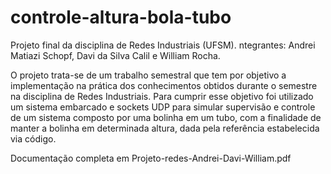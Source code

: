 # controle-altura-bola-tubo

Projeto final da disciplina de Redes Industriais (UFSM).
ntegrantes: Andrei Matiazi Schopf, Davi da Silva Calil e William Rocha.

O projeto trata-se de um trabalho semestral que tem por objetivo a implementação na
prática dos conhecimentos obtidos durante o semestre na disciplina de Redes Industriais. Para
cumprir esse objetivo foi utilizado um sistema embarcado e sockets UDP para simular
supervisão e controle de um sistema composto por uma bolinha em um tubo, com a finalidade
de manter a bolinha em determinada altura, dada pela referência estabelecida via código.

Documentação completa em Projeto-redes-Andrei-Davi-William.pdf